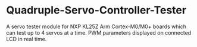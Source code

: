 # Quadruple-Servo-Controller-Tester
A servo tester module for NXP KL25Z Arm Cortex-M0/M0+ boards which can test up to 4 servos at a time. PWM parameters displayed on connected LCD in real time.
